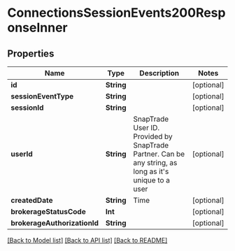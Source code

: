 # ConnectionsSessionEvents200ResponseInner

## Properties
Name | Type | Description | Notes
------------ | ------------- | ------------- | -------------
**id** | **String** |  | [optional] 
**sessionEventType** | **String** |  | [optional] 
**sessionId** | **String** |  | [optional] 
**userId** | **String** | SnapTrade User ID. Provided by SnapTrade Partner. Can be any string, as long as it&#39;s unique to a user | [optional] 
**createdDate** | **String** | Time | [optional] 
**brokerageStatusCode** | **Int** |  | [optional] 
**brokerageAuthorizationId** | **String** |  | [optional] 

[[Back to Model list]](../README.md#models) [[Back to API list]](../README.md#api-endpoints) [[Back to README]](../README.md)



